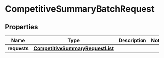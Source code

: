 # CompetitiveSummaryBatchRequest

## Properties
Name | Type | Description | Notes
------------ | ------------- | ------------- | -------------
**requests** | [**CompetitiveSummaryRequestList**](CompetitiveSummaryRequestList.md) |  | 
